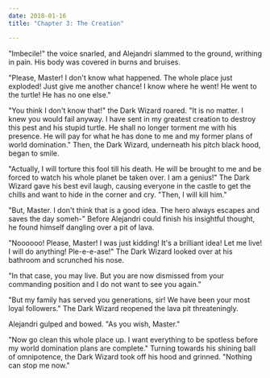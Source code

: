 ```yaml
---
date: 2018-01-16
title: "Chapter 3: The Creation"

---
```


"Imbecile!" the voice snarled, and Alejandri slammed to the ground, writhing in pain. His body was covered in burns and bruises.

"Please, Master! I don't know what happened. The whole place just exploded! Just give me another chance! I know where he went! He went to the turtle! He has no one else."

"You think I don't know that!" the Dark Wizard roared. "It is no matter. I knew you would fail anyway. I have sent in my greatest creation to destroy this pest and his stupid turtle. He shall no longer torment me with his presence. He will pay for what he has done to me and my former plans of world domination." Then, the Dark Wizard, underneath his pitch black hood, began to smile.

"Actually, I will torture this fool till his death. He will be brought to me and be forced to watch his whole planet be taken over. I am a genius!" The Dark Wizard gave his best evil laugh, causing everyone in the castle to get the chills and want to hide in the corner and cry. "Then, I will kill him."

"But, Master. I don't think that is a good idea. The hero always escapes and saves the day someh-" Before Alejandri could finish his insightful thought, he found himself dangling over a pit of lava.

"Noooooo! Please, Master! I was just kidding! It's a brilliant idea! Let me live! I will do anything! Ple-e-e-ase!" The Dark Wizard looked over at his bathroom and scrunched his nose.

"In that case, you may live. But you are now dismissed from your commanding position and I do not want to see you again."

"But my family has served you generations, sir! We have been your most loyal followers." The Dark Wizard reopened the lava pit threateningly.

Alejandri gulped and bowed. "As you wish, Master."

"Now go clean this whole place up. I want everything to be spotless before my world domination plans are complete." Turning towards his shining ball of omnipotence, the Dark Wizard took off his hood and grinned. "Nothing can stop me now."


